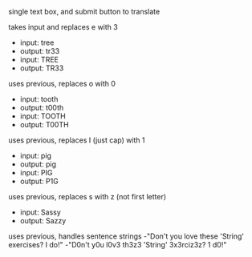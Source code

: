 single text box, and submit button to translate

takes input and replaces e with 3
- input: tree
- output: tr33
- input: TREE
- output: TR33

uses previous, replaces o with 0
- input: tooth
- output: t00th
- input: TOOTH
- output: T00TH

uses previous, replaces I (just cap) with 1
- input: pig
- output: pig
- input: PIG
- output: P1G

uses previous, replaces s with z (not first letter)
- input: Sassy
- output: Sazzy

uses previous, handles sentence strings
-"Don't you love these 'String' exercises? I do!"
-"D0n't y0u l0v3 th3z3 'String' 3x3rciz3z? 1 d0!"
